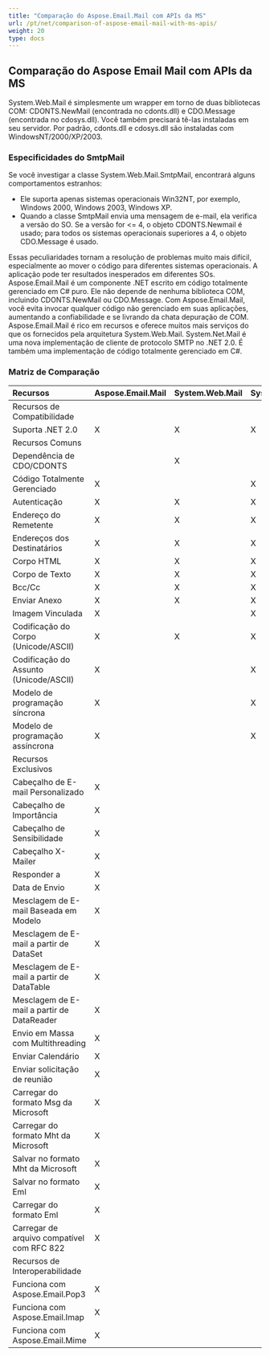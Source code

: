 ```yaml
---
title: "Comparação do Aspose.Email.Mail com APIs da MS"
url: /pt/net/comparison-of-aspose-email-mail-with-ms-apis/
weight: 20
type: docs
---
```


## **Comparação do Aspose Email Mail com APIs da MS**
System.Web.Mail é simplesmente um wrapper em torno de duas bibliotecas COM: CDONTS.NewMail (encontrada no cdonts.dll) e CDO.Message (encontrada no cdosys.dll). Você também precisará tê-las instaladas em seu servidor. Por padrão, cdonts.dll e cdosys.dll são instaladas com WindowsNT/2000/XP/2003.
### **Especificidades do SmtpMail**
Se você investigar a classe System.Web.Mail.SmtpMail, encontrará alguns comportamentos estranhos:

- Ele suporta apenas sistemas operacionais Win32NT, por exemplo, Windows 2000, Windows 2003, Windows XP.
- Quando a classe SmtpMail envia uma mensagem de e-mail, ela verifica a versão do SO. Se a versão for <= 4, o objeto CDONTS.Newmail é usado; para todos os sistemas operacionais superiores a 4, o objeto CDO.Message é usado.

Essas peculiaridades tornam a resolução de problemas muito mais difícil, especialmente ao mover o código para diferentes sistemas operacionais. A aplicação pode ter resultados inesperados em diferentes SOs. Aspose.Email.Mail é um componente .NET escrito em código totalmente gerenciado em C# puro. Ele não depende de nenhuma biblioteca COM, incluindo CDONTS.NewMail ou CDO.Message. Com Aspose.Email.Mail, você evita invocar qualquer código não gerenciado em suas aplicações, aumentando a confiabilidade e se livrando da chata depuração de COM. Aspose.Email.Mail é rico em recursos e oferece muitos mais serviços do que os fornecidos pela arquitetura System.Web.Mail. System.Net.Mail é uma nova implementação de cliente de protocolo SMTP no .NET 2.0. É também uma implementação de código totalmente gerenciado em C#.
### **Matriz de Comparação**

|**Recursos** |**Aspose.Email.Mail** |**System.Web.Mail** |**System.Net.Mail** |
| :- | :- | :- | :- |
|Recursos de Compatibilidade | | | |
|Suporta .NET 2.0 |X |X |X |
|Recursos Comuns | | | |
|Dependência de CDO/CDONTS | |X | |
|Código Totalmente Gerenciado |X | |X |
|Autenticação |X |X |X |
|Endereço do Remetente |X |X |X |
|Endereços dos Destinatários |X |X |X |
|Corpo HTML |X |X |X |
|Corpo de Texto |X |X |X |
|Bcc/Cc |X |X |X |
|Enviar Anexo |X |X |X |
|Imagem Vinculada |X | |X |
|Codificação do Corpo (Unicode/ASCII) |X |X |X |
|Codificação do Assunto (Unicode/ASCII) |X | |X |
|Modelo de programação síncrona |X | |X |
|Modelo de programação assíncrona |X | |X |
|Recursos Exclusivos | | | |
|Cabeçalho de E-mail Personalizado |X | | |
|Cabeçalho de Importância |X | | |
|Cabeçalho de Sensibilidade |X | | |
|Cabeçalho X-Mailer |X | | |
|Responder a |X | | |
|Data de Envio |X | | |
|Mesclagem de E-mail Baseada em Modelo |X | | |
|Mesclagem de E-mail a partir de DataSet |X | | |
|Mesclagem de E-mail a partir de DataTable |X | | |
|Mesclagem de E-mail a partir de DataReader |X | | |
|Envio em Massa com Multithreading |X | | |
|Enviar Calendário |X | | |
|Enviar solicitação de reunião |X | | |
|Carregar do formato Msg da Microsoft |X | | |
|Carregar do formato Mht da Microsoft |X | | |
|Salvar no formato Mht da Microsoft |X | | |
|Salvar no formato Eml |X | | |
|Carregar do formato Eml |X | | |
|Carregar de arquivo compatível com RFC 822 |X | | |
|Recursos de Interoperabilidade | | | |
|Funciona com Aspose.Email.Pop3 |X | | |
|Funciona com Aspose.Email.Imap |X | | |
|Funciona com Aspose.Email.Mime |X | | |